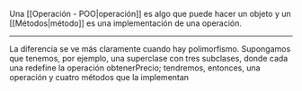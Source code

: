 Una [[Operación - POO|operación]] es algo que puede hacer un objeto y un [[Métodos|método]] es una implementación de una operación.  
***  
La diferencia se ve más claramente cuando hay polimorfismo. Supongamos que tenemos, por ejemplo, una superclase con tres subclases, donde cada una redefine la operación obtenerPrecio; tendremos, entonces, una operación y cuatro métodos que la implementan